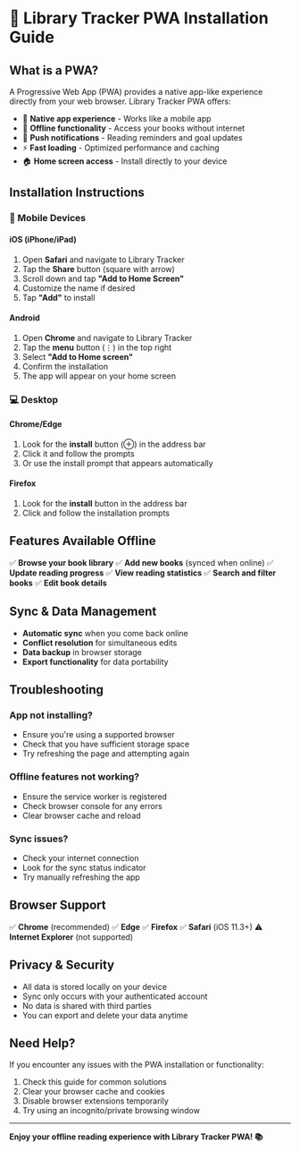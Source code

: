 # 📱 Library Tracker PWA Installation Guide

## What is a PWA?
A Progressive Web App (PWA) provides a native app-like experience directly from your web browser. Library Tracker PWA offers:

- 📱 **Native app experience** - Works like a mobile app
- 🔄 **Offline functionality** - Access your books without internet
- 🔔 **Push notifications** - Reading reminders and goal updates
- ⚡ **Fast loading** - Optimized performance and caching
- 🏠 **Home screen access** - Install directly to your device

## Installation Instructions

### 📱 Mobile Devices

#### iOS (iPhone/iPad)
1. Open **Safari** and navigate to Library Tracker
2. Tap the **Share** button (square with arrow)
3. Scroll down and tap **"Add to Home Screen"**
4. Customize the name if desired
5. Tap **"Add"** to install

#### Android
1. Open **Chrome** and navigate to Library Tracker
2. Tap the **menu** button (⋮) in the top right
3. Select **"Add to Home screen"**
4. Confirm the installation
5. The app will appear on your home screen

### 💻 Desktop

#### Chrome/Edge
1. Look for the **install** button (⊕) in the address bar
2. Click it and follow the prompts
3. Or use the install prompt that appears automatically

#### Firefox
1. Look for the **install** button in the address bar
2. Click and follow the installation prompts

## Features Available Offline

✅ **Browse your book library**
✅ **Add new books** (synced when online)
✅ **Update reading progress**
✅ **View reading statistics**
✅ **Search and filter books**
✅ **Edit book details**

## Sync & Data Management

- **Automatic sync** when you come back online
- **Conflict resolution** for simultaneous edits
- **Data backup** in browser storage
- **Export functionality** for data portability

## Troubleshooting

### App not installing?
- Ensure you're using a supported browser
- Check that you have sufficient storage space
- Try refreshing the page and attempting again

### Offline features not working?
- Ensure the service worker is registered
- Check browser console for any errors
- Clear browser cache and reload

### Sync issues?
- Check your internet connection
- Look for the sync status indicator
- Try manually refreshing the app

## Browser Support

✅ **Chrome** (recommended)
✅ **Edge** 
✅ **Firefox**
✅ **Safari** (iOS 11.3+)
⚠️ **Internet Explorer** (not supported)

## Privacy & Security

- All data is stored locally on your device
- Sync only occurs with your authenticated account
- No data is shared with third parties
- You can export and delete your data anytime

## Need Help?

If you encounter any issues with the PWA installation or functionality:

1. Check this guide for common solutions
2. Clear your browser cache and cookies
3. Disable browser extensions temporarily
4. Try using an incognito/private browsing window

---

**Enjoy your offline reading experience with Library Tracker PWA! 📚**
